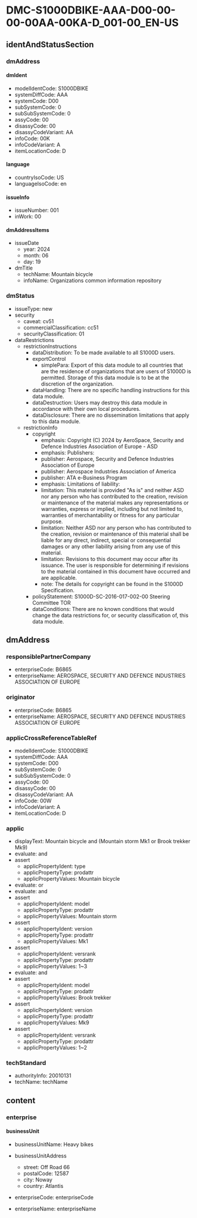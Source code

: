 # DMC-S1000DBIKE-AAA-D00-00-00-00AA-00KA-D_001-00_EN-US

## identAndStatusSection

### dmAddress

#### dmIdent

*   modelIdentCode: S1000DBIKE
*   systemDiffCode: AAA
*   systemCode: D00
*   subSystemCode: 0
*   subSubSystemCode: 0
*   assyCode: 00
*   disassyCode: 00
*   disassyCodeVariant: AA
*   infoCode: 00K
*   infoCodeVariant: A
*   itemLocationCode: D

#### language

*   countryIsoCode: US
*   languageIsoCode: en

#### issueInfo

*   issueNumber: 001
*   inWork: 00

#### dmAddressItems

*   issueDate
    *   year: 2024
    *   month: 06
    *   day: 19
*   dmTitle
    *   techName: Mountain bicycle
    *   infoName: Organizations common information repository

### dmStatus

*   issueType: new
*   security
    *   caveat: cv51
    *   commercialClassification: cc51
    *   securityClassification: 01
*   dataRestrictions
    *   restrictionInstructions
        *   dataDistribution: To be made available to all S1000D users.
        *   exportControl
            *   simplePara: Export of this data module to all countries that are the residence of organizations that are users of S1000D is permitted. Storage of this data module is to be at the discretion of the organization.
        *   dataHandling: There are no specific handling instructions for this data module.
        *   dataDestruction: Users may destroy this data module in accordance with their own local procedures.
        *   dataDisclosure: There are no dissemination limitations that apply to this data module.
    *   restrictionInfo
        *   copyright
            *   emphasis: Copyright (C) 2024 by AeroSpace, Security and Defence Industries Association of Europe - ASD
            *   emphasis: Publishers:
            *   publisher: Aerospace, Security and Defence Industries Association of Europe
            *   publisher: Aerospace Industries Association of America
            *   publisher: ATA e-Business Program
            *   emphasis: Limitations of liability:
            *   limitation: This material is provided "As is" and neither ASD nor any person who has contributed to the creation, revision or maintenance of the material makes any representations or warranties, express or implied, including but not limited to, warranties of merchantability or fitness for any particular purpose.
            *   limitation: Neither ASD nor any person who has contributed to the creation, revision or maintenance of this material shall be liable for any direct, indirect, special or consequential damages or any other liability arising from any use of this material.
            *   limitation: Revisions to this document may occur after its issuance. The user is responsible for determining if revisions to the material contained in this document have occurred and are applicable.
            *   note: The details for copyright can be found in the S1000D Specification.
        *   policyStatement: S1000D-SC-2016-017-002-00 Steering Committee TOR
        *   dataConditions: There are no known conditions that would change the data restrictions for, or security classification of, this data module.

## dmAddress

### responsiblePartnerCompany

*   enterpriseCode: B6865
*   enterpriseName: AEROSPACE, SECURITY AND DEFENCE INDUSTRIES ASSOCIATION OF EUROPE

### originator

*   enterpriseCode: B6865
*   enterpriseName: AEROSPACE, SECURITY AND DEFENCE INDUSTRIES ASSOCIATION OF EUROPE

### applicCrossReferenceTableRef

*   modelIdentCode: S1000DBIKE
*   systemDiffCode: AAA
*   systemCode: D00
*   subSystemCode: 0
*   subSubSystemCode: 0
*   assyCode: 00
*   disassyCode: 00
*   disassyCodeVariant: AA
*   infoCode: 00W
*   infoCodeVariant: A
*   itemLocationCode: D

### applic

*   displayText: Mountain bicycle and (Mountain storm Mk1 or Brook trekker Mk9)
*   evaluate: and
*   assert
    *   applicPropertyIdent: type
    *   applicPropertyType: prodattr
    *   applicPropertyValues: Mountain bicycle
*   evaluate: or
*   evaluate: and
*   assert
    *   applicPropertyIdent: model
    *   applicPropertyType: prodattr
    *   applicPropertyValues: Mountain storm
*   assert
    *   applicPropertyIdent: version
    *   applicPropertyType: prodattr
    *   applicPropertyValues: Mk1
*   assert
    *   applicPropertyIdent: versrank
    *   applicPropertyType: prodattr
    *   applicPropertyValues: 1~3
*   evaluate: and
*   assert
    *   applicPropertyIdent: model
    *   applicPropertyType: prodattr
    *   applicPropertyValues: Brook trekker
*   assert
    *   applicPropertyIdent: version
    *   applicPropertyType: prodattr
    *   applicPropertyValues: Mk9
*   assert
    *   applicPropertyIdent: versrank
    *   applicPropertyType: prodattr
    *   applicPropertyValues: 1~2

### techStandard

*   authorityInfo: 20010131
*   techName: techName

## content

### enterprise

#### businessUnit

*   businessUnitName: Heavy bikes
*   businessUnitAddress
    *   street: Off Road 66
    *   postalCode: 12587
    *   city: Noway
    *   country: Atlantis

*   enterpriseCode: enterpriseCode
*   enterpriseName: enterpriseName